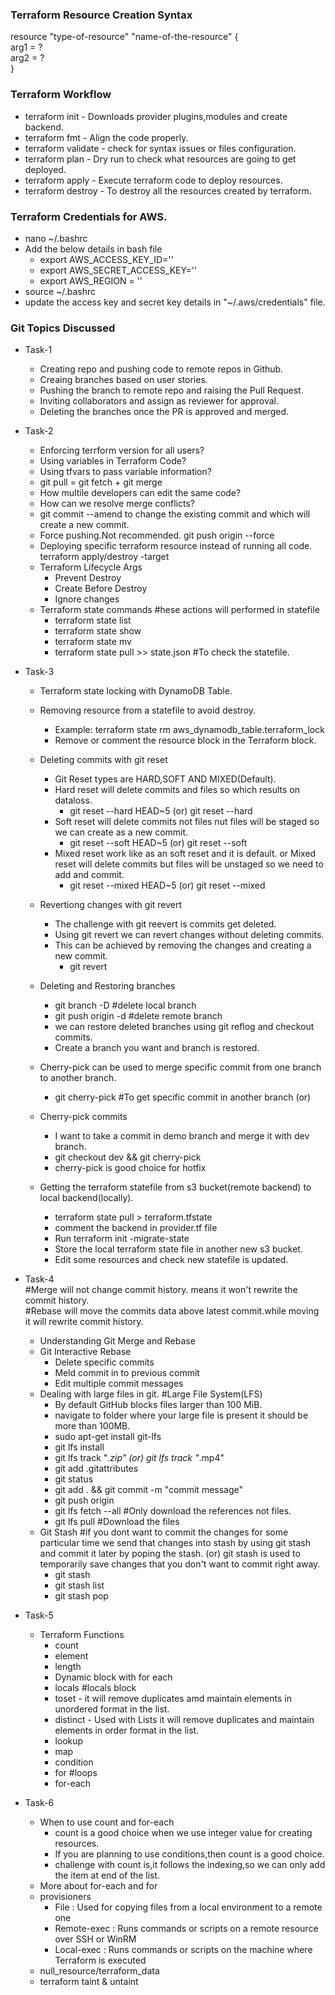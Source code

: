 ### Terraform Resource Creation Syntax
resource "type-of-resource" "name-of-the-resource" {  
    arg1 = ?   
    arg2 = ?   
}   

### Terraform Workflow   
* terraform init  -  Downloads provider plugins,modules and create backend.   
* terraform fmt   - Align the code properly.     
* terraform validate - check for syntax issues or files configuration.   
* terraform plan - Dry run to check what resources are going to get deployed.   
* terraform apply - Execute terraform code to deploy resources.   
* terraform destroy - To destroy all the resources created by terraform.    

### Terraform Credentials for AWS.   
* nano ~/.bashrc   
* Add the below details in bash file     
   - export AWS_ACCESS_KEY_ID=''      
   - export AWS_SECRET_ACCESS_KEY=''     
   - export AWS_REGION = ''   
* source ~/.bashrc     
* update the access key and secret key details in  "~/.aws/credentials" file.

### Git Topics Discussed
* Task-1 
   - Creating repo and pushing code to remote repos in Github.   
   - Creaing branches based on user stories.    
   - Pushing the branch to remote repo and raising the Pull Request.      
   - Inviting collaborators and assign as reviewer for approval.     
   - Deleting the branches once the PR is approved and merged.  


* Task-2  
   - Enforcing terrform version for all users?  
   - Using variables in Terraform Code?     
   - Using tfvars to pass variable information?  
   - git pull = git fetch + git merge 
   - How multile developers can edit the same code?       
   - How can we resolve merge conflicts?     
   - git commit --amend  to change the existing commit and which will create a new commit.    
   - Force pushing.Not recommended. git push origin <branch-name> --force    
   - Deploying specific terraform resource instead of running all code.     
      terraform apply/destroy -target <resource>   
   - Terraform Lifecycle Args    
      - Prevent Destroy   
      - Create Before Destroy   
      - Ignore changes   
   - Terraform state commands    #hese actions will performed in statefile   
      - terraform state list       
      - terraform state show <resource>     
      - terraform state mv<resource-old-name> <resource-new-name>    
      - terraform state pull >> state.json  #To check the statefile.  

* Task-3    
   - Terraform state locking with DynamoDB Table.       
   - Removing resource from a statefile to avoid  destroy.    
      - Example: terraform state rm aws_dynamodb_table.terraform_lock   
      - Remove or comment the resource block in the Terraform block.     
   - Deleting commits with git reset              
      - Git Reset types are HARD,SOFT AND MIXED(Default).               
      - Hard reset will delete commits and files so which results on dataloss.               
         - git reset --hard HEAD~5 (or) git reset --hard <commit-id>             
      - Soft reset will delete commits not files nut files will be staged so we can create as a new commit.                
         - git reset --soft  HEAD~5 (or) git reset --soft <commit-id>            
      - Mixed reset work like as an soft reset and it is default.  or Mixed reset will delete commits but files will be unstaged so we need to add and commit.           
         - git reset --mixed HEAD~5 (or) git reset --mixed <commit-id>   

   - Revertiong changes with git revert            
      - The challenge with git reevert is commits get deleted.               
      - Using git revert we can revert changes without deleting commits.          
      - This can be achieved by removing the changes and creating a new commit.      
         - git revert <commit-id>       
         

   - Deleting and Restoring branches      
      - git branch -D <branch-name>  #delete local branch          
      - git push origin -d <branch-name>   #delete remote branch     
      - we can restore deleted branches using git reflog and checkout commits.
      - Create a branch you want and branch is restored.    

   - Cherry-pick can be used to merge specific commit from one branch to another branch.   
      - git cherry-pick <commit-id>   #To get specific commit in another branch  (or)     

   - Cherry-pick commits    
      - I want to take a commit in demo branch and merge it with dev branch.     
      - git checkout dev && git cherry-pick <commit-id-in-demo-branch>      
      - cherry-pick is good choice for hotfix      
    
   - Getting the terraform statefile from s3 bucket(remote backend) to local backend(locally).
      - terraform state pull > terraform.tfstate
      - comment the backend in provider.tf file
      - Run terraform init -migrate-state 
      - Store the local terraform state file in another new s3 bucket.
      - Edit some resources and check new statefile is updated.   

* Task-4         
   #Merge will not change commit history. means it won't rewrite the commit history.                  
   #Rebase will move the commits data above latest commit.while moving it will rewrite commit history.              
   - Understanding Git Merge and Rebase         
   - Git Interactive Rebase    
      - Delete specific commits    
      - Meld commit in to previous commit     
      - Edit multiple commit messages    
   - Dealing with large files in git.  #Large File System(LFS)    
      - By default GitHub blocks files larger than 100 MiB.     
      - navigate to folder where your large file is present it should be more than 100MB.    
      - sudo apt-get install git-lfs     
      - git lfs install    
      - git lfs track "*.zip" (or) git lfs track "*.mp4"  
      - git add .gitattributes        
      - git status          
      - git add . && git commit -m "commit message"               
      - git push origin <branch-name>             
      - git lfs fetch --all    #Only download the references not files.    
      - git lfs pull    #Download the files    
   - Git Stash  #if you dont want to commit the changes for some particular time we send that changes into stash by using git stash and commit it later by poping the stash.  (or)  git stash is used to temporarily save changes that you don't want to commit right away.     
      - git stash    
      - git stash list    
      - git stash pop    
* Task-5
   - Terraform Functions
      - count       
      - element    
      - length    
      - Dynamic block with for each 
      - locals #locals block           
      - toset   - it will remove duplicates amd maintain elements in unordered format in the  list.                 
      - distinct - Used with Lists it will remove duplicates and maintain elements in order format in the list.             
      - lookup      
      - map   
      - condition       
      - for   #loops       
      - for-each     
* Task-6         
   - When to use count and for-each            
      - count is a good choice when we use integer value for creating resources.       
      - If you are planning to use conditions,then count is a good choice.        
      - challenge with count is,it follows the indexing,so we can only add the item at end of the list.            
   - More about for-each and for               
   - provisioners  
      - File : Used for copying files from a local environment to a remote one 
      - Remote-exec : Runs commands or scripts on a remote resource over SSH or WinRM
      - Local-exec  : Runs commands or scripts on the machine where Terraform is executed          
   - null_resource/terraform_data 
   - terraform taint & untaint              

   


